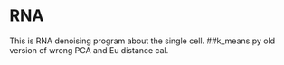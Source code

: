 # RNA
This is RNA denoising program about the single cell.
##k_means.py
old version of wrong PCA and Eu distance cal.
